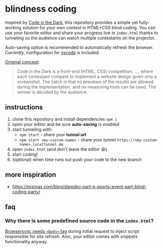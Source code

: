 # blindness coding

Inspired by [Code in the Dark](http://codeinthedark.com/), this repository provides a simple yet fully-working solution for your own contest in HTML+CSS blind coding. You can use your favorite editor and share your progress live in `index.html` thanks to tunneling so the audience can watch multiple contestants on the projector.

Auto-saving option is recommended to automatically refresh the browser. Currently, configuration for [vscode](https://code.visualstudio.com/) is included.

[Original concept](https://github.com/codeinthedark/codeinthedark.github.io):

> Code in the Dark is a front-end (HTML, CSS) competition, ..., where each contestant compete to implement a website design given only a screenshot. The catch is that no previews of the results are allowed during the implementation, and no measuring tools can be used. The winner is decided by the audience.

## instructions

1. clone this repository and install dependencies `npm i`
1. open your editor and be sure **auto-saving** is _enabled_
1. start tunneling with:
    - `npm start` - share your **tunnel url**
    - `npm start <my-custom-name>` - share your tunnel `https://<my-custom-name>.localtunnel.me`
1. open `index.html` (and don't leave the editor 😆)
1. start coding!
1. (optional) when time runs out push your code to the new branch

## more inspiration

- https://mixmax.com/blog/daredev-part-e-sports-event-part-blind-coding-party/

## faq

### Why there is some predefined source code in the `index.html`?

[Browsersync needs `<body>` tag](https://www.browsersync.io/docs#requirements) during initial request to inject script responsible for site refresh. Also, your editor comes with snippets functionality anyway.